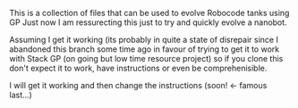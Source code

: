 This is a collection of files that can be used to evolve Robocode tanks using GP
Just now I am ressurecting this just to try and quickly evolve a nanobot.

Assuming I get it working (its probably in quite a state of disrepair since I abandoned this branch
some time ago in favour of trying to get it to work with Stack GP (on going but low time resource project)
so if you clone this don't expect it to work, have instructions or even be comprehenisible.

I will get it working and then change the instructions (soon! <- famous last...)


